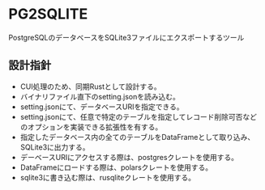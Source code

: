 # PG2SQLITE
PostgreSQLのデータベースをSQLite3ファイルにエクスポートするツール

## 設計指針
* CUI処理のため、同期Rustとして設計する。
* バイナリファイル直下のsetting.jsonを読み込む。
* setting.jsonにて、データベースURIを指定できる。
* setting.jsonにて、任意で特定のテーブルを指定してレコード削除可否などのオプションを実装できる拡張性を有する。
* 指定したデータベース内の全てのテーブルをDataFrameとして取り込み、SQLite3に出力する。
* デーベースURIにアクセスする際は、postgresクレートを使用する。
* DataFrameにロードする際は、polarsクレートを使用する。
* sqlite3に書き込む際は、rusqliteクレートを使用する。
